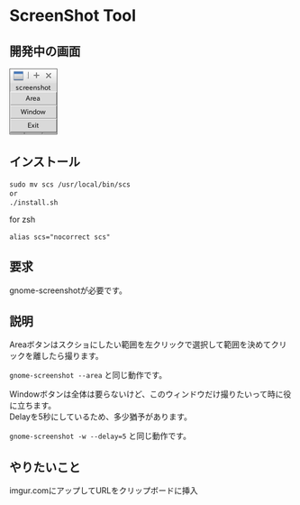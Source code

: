 #   ScreenShot Tool

##  開発中の画面
![かいはつなう](cap)

##  インストール
```
sudo mv scs /usr/local/bin/scs
or  
./install.sh
```
  
for zsh  
```
alias scs="nocorrect scs"
```

##  要求
gnome-screenshotが必要です。

##  説明
Areaボタンはスクショにしたい範囲を左クリックで選択して範囲を決めてクリックを離したら撮ります。
  
`
 gnome-screenshot --area
`
と同じ動作です。
  
Windowボタンは全体は要らないけど、このウィンドウだけ撮りたいって時に役に立ちます。  
  Delayを5秒にしているため、多少猶予があります。
  
`
 gnome-screenshot -w --delay=5
`
と同じ動作です。
##  やりたいこと
imgur.comにアップしてURLをクリップボードに挿入

